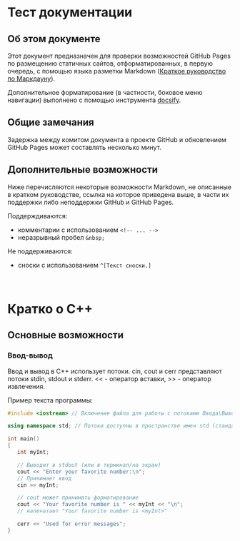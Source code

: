 # Тест документации

<!--
Это комментарий. Он не отображается на странице
-->

## Об этом документе

Этот документ предназначен для проверки возможностей GitHub Pages по размещению статичных сайтов, отформатированных, в первую очередь, с помощью языка разметки Markdown ([Краткое руководство по Маркдауну](https://paulradzkov.com/2014/markdown_cheatsheet/)).

Дополнительное форматирование (в частности, боковое меню навигации) выполнено с помощью инструмента [docsify](https://docsify.js.org/#/).


## Общие замечания

Задержка между комитом документа в проекте GitHub и обновлением GitHub Pages может составлять несколько минут.


## Дополнительные возможности

Ниже перечисляются некоторые возможности Markdown, не описанные в кратком руководстве, ссылка на которое приведена выше, в части их поддержки либо неподдержки GitHub и GitHub Pages.

Поддерждиваются:
- комментарии с использованием `<!-- ... -->`
- неразрывный пробел `&nbsp;`

Не поддерживаются:
- сноски с использованием `^[Текст сноски.]`


# <br>Кратко о C++
## Основные возможности
### Ввод-вывод

Ввод и вывод в C++ использует потоки. cin, cout и cerr представляют потоки stdin, stdout и stderr.
<< - оператор вставки, >> - оператор извлечения.

Пример текста программы:
```c++
#include <iostream> // Включение файла для работы с потоками Ввода\Вывода.

using namespace std; // Потоки доступны в пространстве имен std (стандартная библиотека)

int main()
{
   int myInt;

   // Выводит в stdout (или в терминал/на экран)
   cout << "Enter your favorite number:\n";
   // Принимает ввод
   cin >> myInt;

   // cout может принимать форматирование
   cout << "Your favorite number is " << myInt << "\n";
   // напечатает "Your favorite number is <myInt>"

   cerr << "Used for error messages";
}
```

